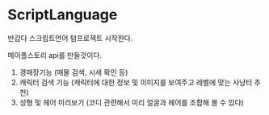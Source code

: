 # ScriptLanguage
 
반갑다 스크립트언어 텀프로젝트 시작한다.

메이플스토리 api를 만들것이다.

1. 경매장기능 (매물 검색, 시세 확인 등)
2. 캐릭터 검색 기능 (캐릭터에 대한 정보 및 이미지를 보여주고 레벨에 맞는 사냥터 추천)
3. 성형 및 헤어 미리보기 (코디 관련해서 미리 얼굴과 헤어를 조합해 볼 수 있다)
